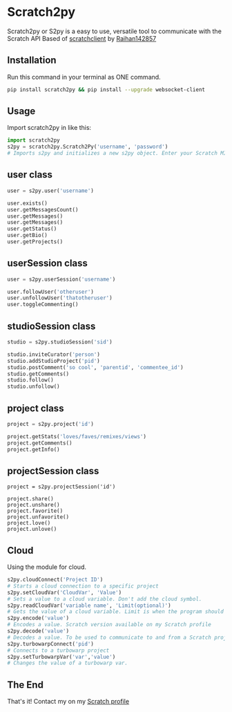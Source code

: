 # Scratch2py

Scratch2py or S2py is a easy to use, versatile tool to communicate with the Scratch API
Based of [scratchclient](https://github.com/CubeyTheCube/scratchclient) by [Raihan142857](https://scratch.mit.edu/users/Raihan142857/)

## Installation

Run this command in your terminal as ONE command.

```bash
pip install scratch2py && pip install --upgrade websocket-client
```

## Usage

Import scratch2py in like this:

```python
import scratch2py
s2py = scratch2py.Scratch2Py('username', 'password')
# Imports s2py and initializes a new s2py object. Enter your Scratch MIT credentials to create a connection with the API.
```

## user class
```python
user = s2py.user('username')

user.exists()
user.getMessagesCount()
user.getMessages()
user.getMessages()
user.getStatus()
user.getBio()
user.getProjects()
```

## userSession class
```python
user = s2py.userSession('username')

user.followUser('otheruser')
user.unfollowUser('thatotheruser')
user.toggleCommenting()
```

## studioSession class
```python
studio = s2py.studioSession('sid')

studio.inviteCurator('person')
studio.addStudioProject('pid')
studio.postComment('so cool', 'parentid', 'commentee_id')
studio.getComments()
studio.follow()
studio.unfollow()
```

## project class
```python
project = s2py.project('id')

project.getStats('loves/faves/remixes/views')
project.getComments()
project.getInfo()
```

## projectSession class
```
project = s2py.projectSession('id')

project.share()
project.unshare()
project.favorite()
project.unfavorite()
project.love()
project.unlove()
```

## Cloud
Using the module for cloud.

```python
s2py.cloudConnect('Project ID')
# Starts a cloud connection to a specific project
s2py.setCloudVar('CloudVar', 'Value')
# Sets a value to a cloud variable. Don't add the cloud symbol.
s2py.readCloudVar('variable name', 'Limit(optional)')
# Gets the value of a cloud variable. Limit is when the program should stop looking for the value. Limit is 1000 by default.
s2py.encode('value')
# Encodes a value. Scratch version available on my Scratch profile
s2py.decode('value')
# Decodes a value. To be used to communicate to and from a Scratch project.
s2py.turbowarpConnect('pid')
# Connects to a turbowarp project
s2py.setTurbowarpVar('var','value')
# Changes the value of a turbowarp var.
```
## The End

That's it!
Contact my on my [Scratch profile](https://scratch.mit.edu/users/TheCloudDev/#comments)
